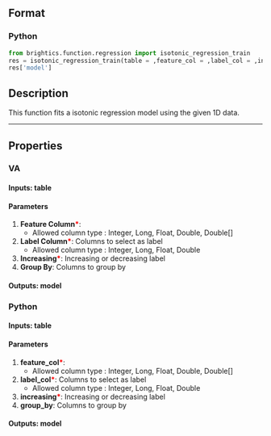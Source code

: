 ## Format
### Python
```python
from brightics.function.regression import isotonic_regression_train
res = isotonic_regression_train(table = ,feature_col = ,label_col = ,increasing = ,group_by = )
res['model']
```

## Description
This function fits a isotonic regression model using the given 1D data.

---

## Properties
### VA
#### Inputs: table

#### Parameters
1. **Feature Column**<b style="color:red">*</b>: 
   - Allowed column type : Integer, Long, Float, Double, Double[]
2. **Label Column**<b style="color:red">*</b>: Columns to select as label
   - Allowed column type : Integer, Long, Float, Double
3. **Increasing**<b style="color:red">*</b>: Increasing or decreasing label
4. **Group By**: Columns to group by

#### Outputs: model

### Python
#### Inputs: table

#### Parameters
1. **feature_col**<b style="color:red">*</b>: 
   - Allowed column type : Integer, Long, Float, Double, Double[]
2. **label_col**<b style="color:red">*</b>: Columns to select as label
   - Allowed column type : Integer, Long, Float, Double
3. **increasing**<b style="color:red">*</b>: Increasing or decreasing label
4. **group_by**: Columns to group by

#### Outputs: model

